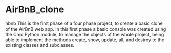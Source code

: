 # AirBnB_clone
hbnb
This is the first phase of a four phase project,
to create a basic clone of the AirBnB web app.
In this first phase a basic console was created using the Cmd Python module,
to manage the objects of the whole project,
being able to implement the methods create, show, update,
all, and destroy to the existing classes and subclasses.
